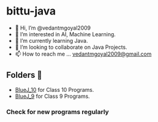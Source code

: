# bittu-java
- 👋 Hi, I’m @vedantmgoyal2009
- 👀 I’m interested in AI, Machine Learning.
- 🌱 I’m currently learning Java.
- 💞️ I’m looking to collaborate on Java Projects.
- 📫 How to reach me ... vedantmgoyal2009@gmail.com

## Folders 📁

- [BlueJ_10](https://github.com/vedantmgoyal2009/bittu-java/tree/main/BlueJ_10) for Class 10 Programs.
- [BlueJ_9](https://github.com/vedantmgoyal2009/bittu-java/tree/main/BlueJ_9) for Class 9 Programs.

<h3>Check for new programs regularly</h3>
